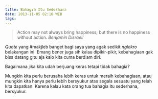 ```yaml
---
title: Bahagia Itu Sederhana
date: 2013-11-05 02:16 WIB
tags:
---
```


> Action may not always bring happiness; but there is no happiness without action.
<cite>Benjamin Disraeli</cite>

*Quote* yang #makjleb banget bagi saya yang agak sedikit *nglokro* belakangan ini. Emang bener juga sih kalau dipikir-pikir, kebahagiaan gak bisa datang gitu aja kalo kita cuma berdiam diri.

Bagaimana jika kita udah berjuang keras tetapi tidak bahagia?

Mungkin kita perlu berusaha lebih keras untuk meraih kebahagiaan, atau mungkin kita hanya perlu lebih bersyukur atas segala sesuatu yang telah kita dapatkan. Karena kalau kata orang tua bahagia itu sederhana, bersyukur.